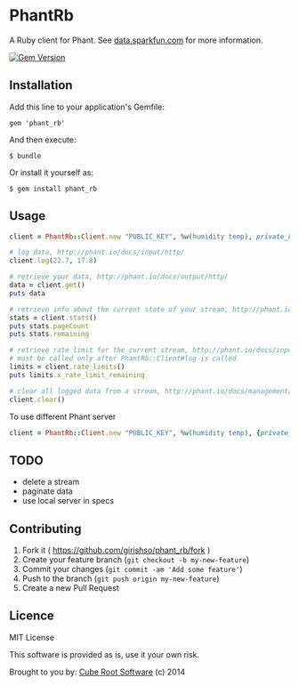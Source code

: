# PhantRb

A Ruby client for Phant. See [data.sparkfun.com](https://data.sparkfun.com/) for more information.

[![Gem Version](https://badge.fury.io/rb/phant_rb.png)](http://badge.fury.io/rb/phant_rb)

## Installation

Add this line to your application's Gemfile:

    gem 'phant_rb'

And then execute:

    $ bundle

Or install it yourself as:

    $ gem install phant_rb

## Usage

```ruby
client = PhantRb::Client.new "PUBLIC_KEY", %w(humidity temp), private_key: 'PRIVATE_KEY'

# log data, http://phant.io/docs/input/http/
client.log(22.7, 17.8)

# retrieve your data, http://phant.io/docs/output/http/
data = client.get()
puts data

# retrieve info about the current state of your stream, http://phant.io/docs/output/stats/
stats = client.stats()
puts stats.pageCount
puts stats.remaining

# retrieve rate limit for the current stream, http://phant.io/docs/input/limit/
# must be called only after PhantRb::Client#log is called
limits = client.rate_limits()
puts limits.x_rate_limit_remaining

# clear all logged data from a stream, http://phant.io/docs/management/clear/
client.clear()

```

To use different Phant server

```ruby
client = PhantRb::Client.new "PUBLIC_KEY", %w(humidity temp), {private_key: 'PRIVATE_KEY', base_url: 'http://127.0.0.1/'}
```

## TODO
* delete a stream
* paginate data
* use local server in specs

## Contributing

1. Fork it ( https://github.com/girishso/phant_rb/fork )
2. Create your feature branch (`git checkout -b my-new-feature`)
3. Commit your changes (`git commit -am 'Add some feature'`)
4. Push to the branch (`git push origin my-new-feature`)
5. Create a new Pull Request

## Licence

MIT License

This software is provided as is, use it your own risk.

Brought to you by: [Cube Root Software](http://www.cuberoot.in) (c) 2014

